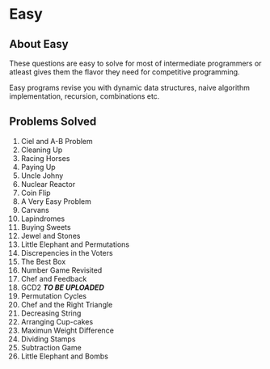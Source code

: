 # Easy

## About Easy

These questions are easy to solve for most of intermediate programmers or atleast gives them the flavor they need for competitive programming.

Easy programs revise you with dynamic data structures, naive algorithm implementation, recursion, combinations etc.

## Problems Solved

1. Ciel and A-B Problem
2. Cleaning Up
3. Racing Horses
4. Paying Up
5. Uncle Johny 
6. Nuclear Reactor
7. Coin Flip
8. A Very Easy Problem
9. Carvans
10. Lapindromes
11. Buying Sweets
12. Jewel and Stones
13. Little Elephant and Permutations
14. Discrepencies in the Voters
15. The Best Box
16. Number Game Revisited
17. Chef and Feedback
18. GCD2 ***TO BE UPLOADED***
19. Permutation Cycles
20. Chef and the Right Triangle
21. Decreasing String
22. Arranging Cup-cakes
23. Maximun Weight Difference
24. Dividing Stamps
25. Subtraction Game
26. Little Elephant and Bombs
